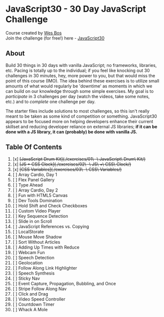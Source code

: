 # JavaScript30 - 30 Day JavaScript Challenge
Course created by [Wes Bos](https://github.com/wesbos)  
Join the challenge (for free!) here - [JavaScript30](https://javascript30.com/account)

## About

Build 30 things in 30 days with vanilla JavaScript; no frameworks, libraries, etc. 
  Pacing is totally up to the individual; if you feel like knocking out 30 challenges
  in 30 minutes, hey, more power to you, but that would miss the point of this course (IMO).
  The idea behind these exercises is to utilize small amounts of what would regularly be
  'downtime' as moments in which we can build on our knowledge through some simple
  exercises. My goal is to _participate_ in 3 challenges per day (watch the videos, take 
  some notes, etc.) and to _complete_ one challenge per day.

The starter files include solutions to most challenges, so this isn't really meant to be 
  taken as some kind of competition or something. JavaScript30 appears to be focused more on
  helping developers enhance their current skillset and reducing developer reliance on external
  JS libraries; **if it can be done with a JS library, it can (probably) be done with vanilla JS.**

## Table Of Contents

1. [x] ~~[JavaScript Drum Kit](./exercises/01\ -\ JavaScript\ Drum\ Kit/)~~
2. [x] ~~[JS + CSS Clock](./exercises/02\ -\ JS\ +\ CSS\ Clock/)~~
3. [x] ~~[CSS Variables](./exercises/03\ -\ CSS\ Variables/)~~
4. [ ] Array Cardio, Day 1
5. [ ] Flex Panel Gallery
6. [ ] Type Ahead
7. [ ] Array Cardio, Day 2
8. [ ] Fun with HTML5 Canvas
9. [ ] Dev Tools Domination
10. [ ] Hold Shift and Check Checkboxes
11. [ ] Custom Video Player
12. [ ] Key Sequence Detection
13. [ ] Slide in on Scroll
14. [ ] JavaScript References vs. Copying
15. [ ] LocalStorate
16. [ ] Mouse Move Shadow
17. [ ] Sort Without Articles
18. [ ] Adding Up Times with Reduce
19. [ ] Webcam Fun
20. [ ] Speech Detection
21. [ ] Geolocation
22. [ ] Follow Along Link Highlighter
23. [ ] Speech Synthesis
24. [ ] Sticky Nav
25. [ ] Event Capture, Propagation, Bubbling, and Once
26. [ ] Stripe Follow Along Nav
27. [ ] Click and Drag
28. [ ] Video Speed Controller
29. [ ] Countdown Timer
30. [ ] Whack A Mole

